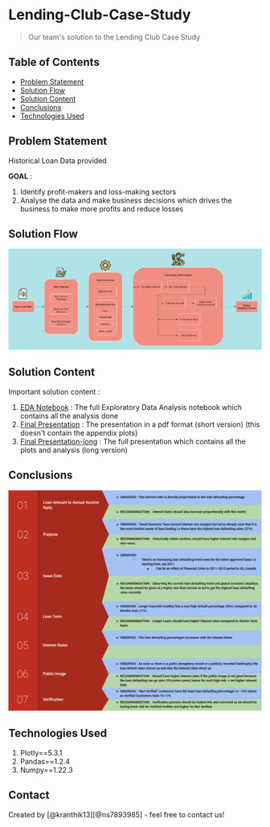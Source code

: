 # Lending-Club-Case-Study
> Our team's solution to the Lending Club Case Study

## Table of Contents
* [Problem Statement](#problem-statement)
* [Solution Flow](#solution-flow)
* [Solution Content](#solution-content)
* [Conclusions](#conclusions)
* [Technologies Used](#technologies-used)

<!-- You can include any other section that is pertinent to your problem -->

## Problem Statement

Historical Loan Data provided

**GOAL** :
1. Identify profit-makers and loss-making sectors
2. Analyse the data and make business decisions which drives the business to make more profits and reduce losses


## Solution Flow
![Solution Architecture](architecture.png "Solution Architecture")

## Solution Content

Important solution content : 

1. [EDA Notebook](Group_Facilitator_Nitin_Kumar.ipynb) : The full Exploratory Data Analysis notebook which contains all the analysis done
2. [Final Presentation](EDA-results.pdf) : The presentation in a pdf format (short version) (this doesn't contain the appendix plots)
3. [Final Presentation-long](EDA-results.pptx) : The full presentation which contains all the plots and analysis (long version)


## Conclusions
![Business Drivers](conclusion.png "Business Drivers")


## Technologies Used
1. Plotly==5.3.1
2. Pandas==1.2.4
3. Numpy==1.22.3


## Contact
Created by [@kranthik13][@ns7893985] - feel free to contact us!
